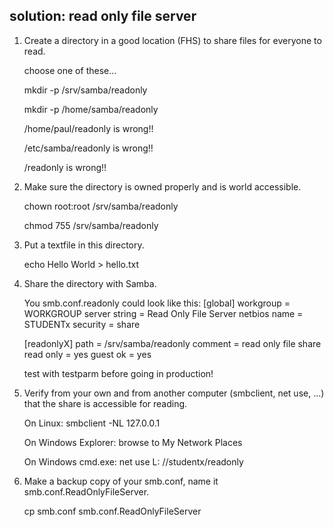 ## solution: read only file server

1. Create a directory in a good location (FHS) to share files for
everyone to read.

    choose one of these...

    mkdir -p /srv/samba/readonly

    mkdir -p /home/samba/readonly

    /home/paul/readonly is wrong!!

    /etc/samba/readonly is wrong!!

    /readonly is wrong!!

2. Make sure the directory is owned properly and is world accessible.

    chown root:root /srv/samba/readonly

    chmod 755 /srv/samba/readonly

3. Put a textfile in this directory.

    echo Hello World > hello.txt

4. Share the directory with Samba.

    You smb.conf.readonly could look like this:
    [global]
     workgroup = WORKGROUP
     server string = Read Only File Server
     netbios name = STUDENTx
     security = share

    [readonlyX]
     path = /srv/samba/readonly
     comment = read only file share
     read only = yes
     guest ok = yes
        

    test with testparm before going in production!

5. Verify from your own and from another computer (smbclient, net use,
...) that the share is accessible for reading.

    On Linux: smbclient -NL 127.0.0.1

    On Windows Explorer: browse to My Network Places

    On Windows cmd.exe: net use L: //studentx/readonly

6. Make a backup copy of your smb.conf, name it
smb.conf.ReadOnlyFileServer.

    cp smb.conf smb.conf.ReadOnlyFileServer

